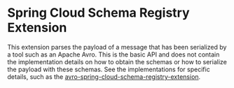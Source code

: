 # Spring Cloud Schema Registry Extension

This extension parses the payload of a message that has been serialized by a tool such as an Apache Avro. This is the basic API and does not contain
the implementation details on how to obtain the schemas or how to serialize the payload with these schemas. See the implementations for specific
details, such as the [avro-spring-cloud-schema-registry-extension](../avro-spring-cloud-schema-registry-extension).
